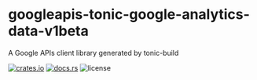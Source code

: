 # googleapis-tonic-google-analytics-data-v1beta

A Google APIs client library generated by tonic-build

[![crates.io](https://img.shields.io/crates/v/googleapis-tonic-google-analytics-data-v1beta)](https://crates.io/crates/googleapis-tonic-google-analytics-data-v1beta)
[![docs.rs](https://img.shields.io/docsrs/googleapis-tonic-google-analytics-data-v1beta)](https://docs.rs/googleapis-tonic-google-analytics-data-v1beta)
![license](https://img.shields.io/crates/l/googleapis-tonic-google-analytics-data-v1beta)
